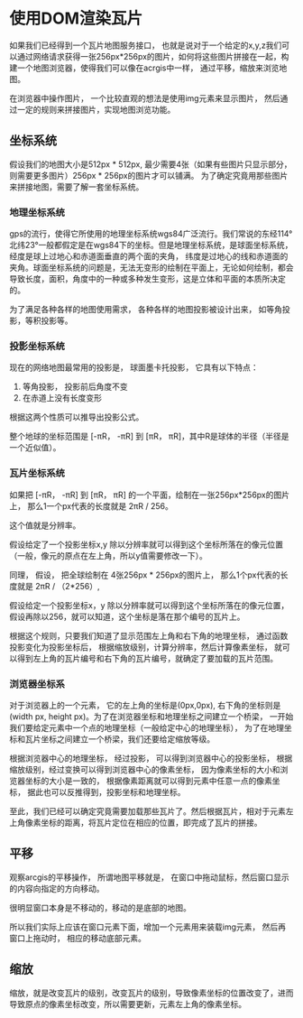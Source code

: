 # 使用DOM渲染瓦片

如果我们已经得到一个瓦片地图服务接口， 也就是说对于一个给定的x,y,z我们可以通过网络请求获得一张256px*256px的图片，如何将这些图片拼接在一起，构建一个地图浏览器，使得我们可以像在acrgis中一样， 通过平移，缩放来浏览地图。

在浏览器中操作图片， 一个比较直观的想法是使用img元素来显示图片， 然后通过一定的规则来拼接图片，实现地图浏览功能。

## 坐标系统

假设我们的地图大小是512px * 512px, 最少需要4张（如果有些图片只显示部分，则需要更多图片）256px * 256px的图片才可以铺满。
为了确定究竟用那些图片来拼接地图，需要了解一套坐标系统。


### 地理坐标系统

gps的流行，使得它所使用的地理坐标系统wgs84广泛流行。我们常说的东经114°北纬23°一般都假定是在wgs84下的坐标。但是地理坐标系统，是球面坐标系统，
经度是球上过地心和赤道面垂直的两个面的夹角， 纬度是过地心的线和赤道面的夹角。球面坐标系统的问题是，无法无变形的绘制在平面上，无论如何绘制，都会导致长度，面积，角度中的一种或多种发生变形，这是立体和平面的本质所决定的。

为了满足各种各样的地图使用需求， 各种各样的地图投影被设计出来， 如等角投影，等积投影等。

### 投影坐标系统

现在的网络地图最常用的投影是， 球面墨卡托投影， 它具有以下特点：

1. 等角投影， 投影前后角度不变
2. 在赤道上没有长度变形

根据这两个性质可以推导出投影公式。

整个地球的坐标范围是 [-πR， -πR] 到 [πR， πR]，其中R是球体的半径（半径是一个近似值）。

### 瓦片坐标系统

如果把 [-πR， -πR] 到 [πR， πR] 的一个平面，绘制在一张256px*256px的图片上， 那么1一个px代表的长度就是 2πR / 256。

这个值就是分辨率。

假设给定了一个投影坐标x,y 除以分辨率就可以得到这个坐标所落在的像元位置（一般，像元的原点在左上角，所以y值需要修改一下）。

同理， 假设， 把全球绘制在 4张256px * 256px的图片上， 那么1个px代表的长度就是 2πR / （2*256）,

假设给定一个投影坐标x，y 除以分辨率就可以得到这个坐标所落在的像元位置，假设再除以256，就可以知道，这个坐标是落在那个编号的瓦片上。

根据这个规则，只要我们知道了显示范围左上角和右下角的地理坐标， 通过函数投影变化为投影坐标后， 根据缩放级别，计算分辨率，然后计算像素坐标，
就可以得到左上角的瓦片编号和右下角的瓦片编号，就确定了要加载的瓦片范围。


### 浏览器坐标系

对于浏览器上的一个元素， 它的左上角的坐标是(0px,0px), 右下角的坐标则是(width px, height px)。为了在浏览器坐标和地理坐标之间建立一个桥梁，
一开始我们要给定元素中一个点的地理坐标（一般给定中心的地理坐标）， 为了在地理坐标和瓦片坐标之间建立一个桥梁，我们还要给定缩放等级。

根据浏览器中心的地理坐标， 经过投影， 可以得到浏览器中心的投影坐标， 根据缩放级别，经过变换可以得到浏览器中心的像素坐标， 因为像素坐标的大小和浏览器坐标的大小是一致的， 根据像素距离就可以得到元素中任意一点的像素坐标， 据此也可以反推得到，投影坐标和地理坐标。


至此，我们已经可以确定究竟需要加载那些瓦片了。然后根据瓦片，相对于元素左上角像素坐标的距离，将瓦片定位在相应的位置，即完成了瓦片的拼接。


## 平移

观察arcgis的平移操作， 所谓地图平移就是， 在窗口中拖动鼠标，然后窗口显示的内容向指定的方向移动。

很明显窗口本身是不移动的，移动的是底部的地图。

所以我们实际上应该在窗口元素下面，增加一个元素用来装载img元素， 然后再窗口上拖动时， 相应的移动底部元素。



## 缩放

缩放，就是改变瓦片的级别，改变瓦片的级别，导致像素坐标的位置改变了，进而导致原点的像素坐标改变，所以需要更新，元素左上角的像素坐标。




